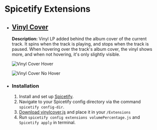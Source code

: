 # Spicetify Extensions

- ## [Vinyl Cover](https://github.com/AkselVdev/AkselV-Spicetify/blob/b34d12b82e2e15ea061f568d94f86da6ab60455e/Extensions/vinylcover.js)
  **Description:** Vinyl LP added behind the album cover of the current track. It spins when the track is playing, and stops when the track is paused. When hovering over the track's album cover, the vinyl shows more, and when not hovering, it's only slightly visible.

  ![Vinyl Cover Hover](https://vilmann.eu/files/Hovering.png)

  ![Vinyl Cover No Hover](https://vilmann.eu/files/notHover.png)

- ### Installation
  1. Install and set up [Spicetify](https://spicetify.app/docs/getting-started).
  2. Navigate to your Spicetify config directory via the command `spicetify config-dir`.
  3. [Download vinylcover.js](https://github.com/AkselVdev/AkselV-Spicetify/blob/main/Extensions/vinylcover.js) and place it in your `/Extensions`
  4. Run `spicetify config extensions volumePercentage.js` and `Spicetify apply` in terminal.

